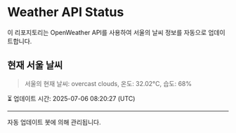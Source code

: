 
# Weather API Status

이 리포지토리는 OpenWeather API를 사용하여 서울의 날씨 정보를 자동으로 업데이트합니다.

## 현재 서울 날씨
> 서울의 현재 날씨: overcast clouds, 온도: 32.02°C, 습도: 68%

⏳ 업데이트 시간: 2025-07-06 08:20:27 (UTC)

---
자동 업데이트 봇에 의해 관리됩니다.
